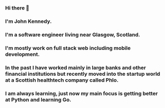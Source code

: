 ### Hi there 👋

### I'm John Kennedy.

### I'm a software engineer living near Glasgow, Scotland.
### I'm mostly work on full stack web including mobile development.

### In the past I have worked mainly in large banks and other financial institutions but recently moved into the startup world at a Scottish healthtech company called Phlo.

### I am always learning, just now my main focus is getting better at Python and learning Go.

<!--
**johnkennedy9147/johnkennedy9147** is a ✨ _special_ ✨ repository because its `README.md` (this file) appears on your GitHub profile.

Here are some ideas to get you started:

- 🔭 I’m currently working on ...
- 🌱 I’m currently learning ...
- 👯 I’m looking to collaborate on ...
- 🤔 I’m looking for help with ...
- 💬 Ask me about ...
- 📫 How to reach me: ...
- 😄 Pronouns: ...
- ⚡ Fun fact: ...
-->
